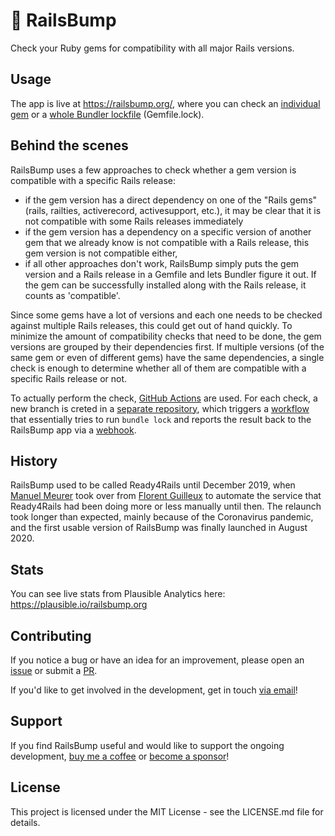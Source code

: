 # 👊 RailsBump

Check your Ruby gems for compatibility with all major Rails versions.

## Usage

The app is live at https://railsbump.org/, where you can check an [individual gem](http://railsbump.org/gems/new) or a [whole Bundler lockfile](http://railsbump.org/lockfiles/new) (Gemfile.lock).

## Behind the scenes

RailsBump uses a few approaches to check whether a gem version is compatible with a specific Rails release:

- if the gem version has a direct dependency on one of the "Rails gems" (rails, railties, activerecord, activesupport, etc.), it may be clear that it is not compatible with some Rails releases immediately
- if the gem version has a dependency on a specific version of another gem that we already know is not compatible with a Rails release, this gem version is not compatible either,
- if all other approaches don't work, RailsBump simply puts the gem version and a Rails release in a Gemfile and lets Bundler figure it out. If the gem can be successfully installed along with the Rails release, it counts as 'compatible'.

Since some gems have a lot of versions and each one needs to be checked against multiple Rails releases, this could get out of hand quickly. To minimize the amount of compatibility checks that need to be done, the gem versions are grouped by their dependencies first. If multiple versions (of the same gem or even of different gems) have the same dependencies, a single check is enough to determine whether all of them are compatible with a specific Rails release or not.

To actually perform the check, [GitHub Actions](https://github.com/features/actions) are used. For each check, a new branch is creted in a [separate repository](https://github.com/railsbump/checker), which triggers a [workflow](https://github.com/railsbump/checker/blob/main/.github/workflows/ci.yml) that essentially tries to run `bundle lock` and reports the result back to the RailsBump app via a [webhook](https://docs.github.com/en/developers/webhooks-and-events/about-webhooks).

## History

RailsBump used to be called Ready4Rails until December 2019, when [Manuel Meurer](https://github.com/manuelmeurer) took over from [Florent Guilleux](https://github.com/Florent2) to automate the service that Ready4Rails had been doing more or less manually until then.
The relaunch took longer than expected, mainly because of the Coronavirus pandemic, and the first usable version of RailsBump was finally launched in August 2020.

## Stats

You can see live stats from Plausible Analytics here: https://plausible.io/railsbump.org

## Contributing

If you notice a bug or have an idea for an improvement, please open an [issue](https://github.com/railsbump/app/issues/new) or submit a [PR](https://github.com/railsbump/app/pulls).

If you'd like to get involved in the development, get in touch [via email](mailto:hello@railsbump.org)!

## Support

If you find RailsBump useful and would like to support the ongoing development, [buy me a coffee](https://www.buymeacoffee.com/279lcDtbF) or [become a sponsor](https://github.com/sponsors/manuelmeurer)!

## License

This project is licensed under the MIT License - see the LICENSE.md file for details.
